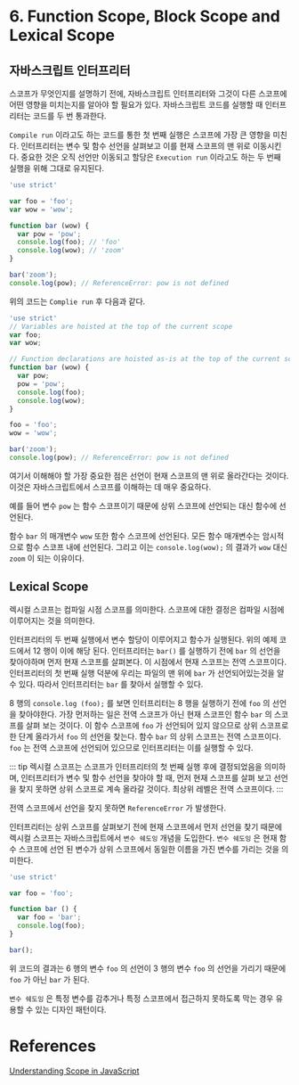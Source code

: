 # 6. Function Scope, Block Scope and Lexical Scope

## 자바스크립트 인터프리터

스코프가 무엇인지를 설명하기 전에, 자바스크립트 인터프리터와 그것이 다른 스코프에 어떤 영향을 미치는지를 알아야 할 필요가 있다. 자바스크립트 코드를 실행할 때 인터프리터는 코드를 두 번 통과한다.

`Compile run` 이라고도 하는 코드를 통한 첫 번째 실행은 스코프에 가장 큰 영향을 미친다. 인터프리터는 변수 및 함수 선언을 살펴보고 이를 현재 스코프의 맨 위로 이동시킨다. 중요한 것은 오직 선언만 이동되고 할당은 `Execution run`  이라고도 하는 두 번째 실행을 위해 그대로 유지된다.

```javascript {8,9,12}
'use strict'

var foo = 'foo';
var wow = 'wow';

function bar (wow) {
  var pow = 'pow';
  console.log(foo); // 'foo'
  console.log(wow); // 'zoom'
}

bar('zoom');
console.log(pow); // ReferenceError: pow is not defined
```

위의 코드는  `Complie run` 후 다음과 같다.

```javascript
'use strict'
// Variables are hoisted at the top of the current scope
var foo;
var wow;

// Function declarations are hoisted as-is at the top of the current scope
function bar (wow) {
  var pow;
  pow = 'pow';
  console.log(foo);
  console.log(wow);
}

foo = 'foo';
wow = 'wow';

bar('zoom');
console.log(pow); // ReferenceError: pow is not defined
```

여기서 이해해야 할 가장 중요한 점은 선언이 현재 스코프의 맨 위로 올라간다는 것이다. 이것은 자바스크립트에서 스코프를 이해하는 데 매우 중요하다.

예를 들어 변수 `pow` 는 함수 스코프이기 때문에 상위 스코프에 선언되는 대신 함수에 선언된다.

함수 `bar` 의 매개변수 `wow` 또한 함수 스코프에 선언된다. 모든 함수 매개변수는 암시적으로 함수 스코프 내에 선언된다. 그리고 이는 `console.log(wow);` 의 결과가 `wow` 대신 `zoom` 이 되는 이유이다.

## Lexical Scope

렉시컬 스코프는 컴파일 시점 스코프를 의미한다. 스코프에 대한 결정은 컴파일 시점에 이루어지는 것을 의미한다.

인터프리터의 두 번째 실행에서 변수 할당이 이루어지고 함수가 실행된다. 위의 예제 코드에서 12 행이 이에 해당 된다. 인터프리터는 `bar()` 를 실행하기 전에 `bar` 의 선언을  찾아야하며 먼저 현재 스코프를 살펴본다. 이 시점에서 현재 스코프는 전역 스코프이다. 인터프리터의 첫 번째 실행 덕분에 우리는 파일의 맨 위에 `bar` 가 선언되어있는것을 알 수 있다. 따라서 인터프리터는 `bar` 를 찾아서 실행할 수 있다.

8 행의 `console.log (foo);` 를 보면 인터프리터는 8 행을 실행하기 전에 `foo` 의 선언을 찾아야한다. 가장 먼저하는 일은 전역 스코프가 아닌 현재 스코프인 함수 `bar` 의 스코프를 살펴 보는 것이다. 이 함수 스코프에 `foo` 가 선언되어 있지 않으므로 상위 스코프로 한 단계 올라가서 `foo` 의 선언을 찾는다. 함수 `bar` 의 상위 스코프는 전역 스코프이다. `foo` 는 전역 스코프에 선언되어 있으므로 인터프리터는 이를 실행할 수 있다.

::: tip
렉시컬 스코프는 스코프가 인터프리터의 첫 번째 실행 후에 결정되었음을 의미하며, 인터프리터가 변수 및 함수 선언을 찾아야 할 때, 먼저 현재 스코프를 살펴 보고 선언을 찾지 못하면 상위 스코프로 계속 올라갈 것이다. 최상위 레벨은 전역 스코프이다.
:::

전역 스코프에서 선언을 찾지 못하면 `ReferenceError` 가 발생한다.

인터프리터는 상위 스코프를 살펴보기 전에 현재 스코프에서 먼저 선언을 찾기 때문에 렉시컬 스코프는 자바스크립트에서 `변수 쉐도잉` 개념을 도입한다. `변수 쉐도잉` 은 현재 함수 스코프에 선언 된 변수가 상위 스코프에서 동일한 이름을 가진 변수를 가리는 것을 의미한다.

```javascript {3,6}
'use strict'

var foo = 'foo';

function bar () {
  var foo = 'bar';
  console.log(foo);
}

bar();
```

위 코드의 결과는 6 행의 변수 `foo` 의 선언이 3 행의 변수 `foo` 의 선언을 가리기 때문에  `foo` 가 아닌 `bar` 가 된다.

`변수 쉐도잉` 은 특정 변수를 감추거나 특정 스코프에서 접근하지 못하도록 막는 경우 유용할 수 있는 디자인 패턴이다.

# References

[Understanding Scope in JavaScript](https://www.telerik.com/blogs/understanding-scope-in-javascript)

